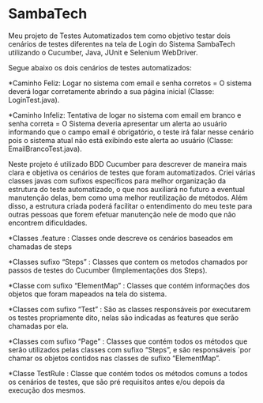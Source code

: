 # SambaTech

Meu projeto de Testes Automatizados tem como objetivo testar dois cenários de testes diferentes na tela de Login do Sistema SambaTech utilizando o Cucumber, Java, JUnit e Selenium WebDriver. 

Segue abaixo os dois cenários de testes automatizados:

*Caminho Feliz: Logar no sistema com email e senha corretos = O sistema deverá logar corretamente abrindo a sua página inicial (Classe: LoginTest.java).

*Caminho Infeliz: Tentativa de logar no sistema com email em branco e senha correta = O Sistema deveria apresentar um alerta ao usuário informando que o campo email é obrigatório, o teste irá falar nesse cenário pois o sistema atual não está exibindo este alerta ao usuário (Classe: EmailBrancoTest.java).

Neste projeto é utilizado BDD Cucumber para descrever de maneira mais clara e objetiva os cenários de testes que foram automatizados. Criei várias classes javas com sufixos específicos para melhor organização da estrutura do teste automatizado, o que nos auxiliará no futuro a eventual manutenção delas, bem como uma melhor reutilização de métodos. Além disso, a estrutura criada poderá facilitar o entendimento do meu teste para outras pessoas que forem efetuar manutenção nele de modo que não encontrem dificuldades.

*Classes .feature : Classes onde descreve os cenários baseados em chamadas de steps

*Classes sufixo “Steps” : Classes que contem os metodos chamados por passos de testes do Cucumber (Implementações dos Steps).

*Classe com sufixo “ElementMap” : Classes que contém informações dos objetos que foram mapeados na tela do sistema.

*Classes com sufixo “Test” : São as classes responsáveis por executarem os testes propriamente dito, nelas são indicadas as features que serão chamadas por ela.

*Classes com sufixo “Page” : Classes que contém todos os métodos que serão utilizados pelas classes com sufixo “Steps”, e são responsáveis ´por chamar os objetos contidos nas classes de sufixo “ElementMap”.

*Classe TestRule : Classe que contém todos os métodos comuns a todos os cenários de testes, que são pré requisitos antes e/ou depois da execução dos mesmos.
